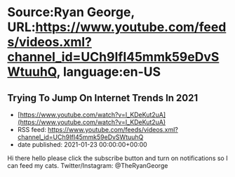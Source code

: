 # Source:Ryan George, URL:https://www.youtube.com/feeds/videos.xml?channel_id=UCh9IfI45mmk59eDvSWtuuhQ, language:en-US

## Trying To Jump On Internet Trends In 2021
 - [https://www.youtube.com/watch?v=I_KDeKut2uA](https://www.youtube.com/watch?v=I_KDeKut2uA)
 - RSS feed: https://www.youtube.com/feeds/videos.xml?channel_id=UCh9IfI45mmk59eDvSWtuuhQ
 - date published: 2021-01-23 00:00:00+00:00

Hi there hello please click the subscribe button and turn on notifications so I can feed my cats.
Twitter/Instagram: @TheRyanGeorge

